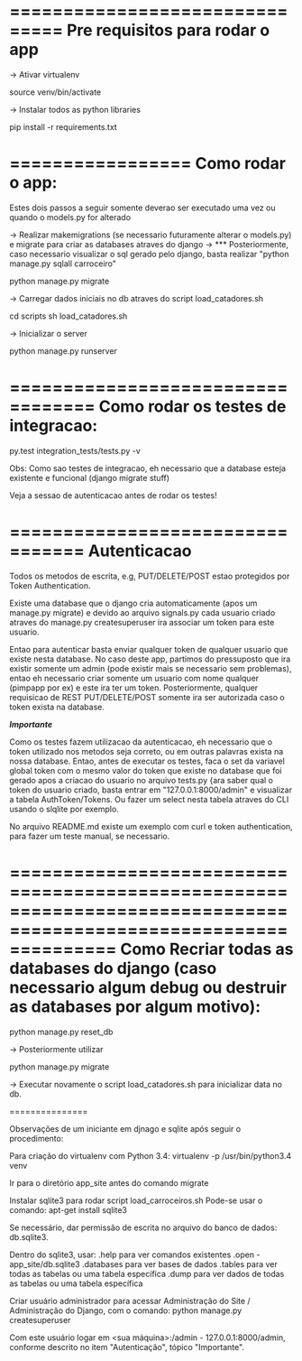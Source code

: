 ===============================
Pre requisitos para rodar o app
===============================

-> Ativar virtualenv

source venv/bin/activate

-> Instalar todos as python libraries

pip install -r requirements.txt

=================
Como rodar o app:
=================

Estes dois passos a seguir somente deverao ser executado uma vez ou quando o models.py for alterado

-> Realizar makemigrations (se necessario futuramente alterar o models.py) e migrate para criar as databases atraves do django
-> *** Posteriormente, caso necessario visualizar o sql gerado pelo django, basta realizar "python manage.py sqlall carroceiro"

python manage.py migrate

-> Carregar dados iniciais no db atraves do script load_catadores.sh

cd scripts
sh load_catadores.sh

-> Inicializar o server

python manage.py runserver

==================================
Como rodar os testes de integracao:
==================================

py.test integration_tests/tests.py -v

Obs: Como sao testes de integracao, eh necessario que a database esteja existente e funcional (django migrate stuff)

Veja a sessao de autenticacao antes de rodar os testes!

=================================
Autenticacao
==================================

Todos os metodos de escrita, e.g, PUT/DELETE/POST estao protegidos por Token Authentication.

Existe uma database que o django cria automaticamente (apos um manage.py migrate) e devido ao arquivo signals.py cada usuario criado atraves
do manage.py createsuperuser ira associar um token para este usuario.

Entao para autenticar basta enviar qualquer token de qualquer usuario que existe nesta database. No caso deste app, partimos do pressuposto que ira
existir somente um admin (pode existir mais se necessario sem problemas), entao eh necessario criar somente um usuario com nome qualquer (pimpapp por ex) e este ira ter um token.
Posteriormente, qualquer requisicao de REST PUT/DELETE/POST somente ira ser autorizada caso o token exista na database.

***Importante***

Como os testes fazem utilizacao da autenticacao, eh necessario que o token utilizado nos metodos seja correto, ou em outras palavras exista na nossa database.
Entao, antes de executar os testes, faca o set da variavel global token com o mesmo valor do token que existe no database que foi gerado apos a criacao do usuario no arquivo tests.py
{ara saber qual o token do usuario criado, basta entrar em "127.0.0.1:8000/admin" e visualizar a tabela AuthToken/Tokens. Ou fazer um select nesta tabela atraves do CLI usando o slqlite por exemplo.

No arquivo README.md existe um exemplo com curl e token authentication, para fazer um teste manual, se necessario.

==================================================================================================================
Como Recriar todas as databases do django (caso  necessario algum debug ou destruir as databases por algum motivo):
==================================================================================================================

python manage.py reset_db

-> Posteriormente utilizar

python manage.py migrate

-> Executar novamente o script load_catadores.sh para inicializar data no db.

===============

Observações de um iniciante em djnago e sqlite após seguir o procedimento:

Para criação do virtualenv com Python 3.4:
virtualenv -p /usr/bin/python3.4 venv

Ir para o diretório app_site antes do comando migrate

Instalar sqlite3 para rodar script load_carroceiros.sh
Pode-se usar o comando: apt-get install sqlite3

Se necessário, dar permissão de escrita no arquivo do banco de dados: db.sqlite3.

Dentro do sqlite3, usar:
.help para ver comandos existentes
.open <nome do banco de dados> - app_site/db.sqlite3
.databases para ver bases de dados
.tables <tabela> para ver todas as tabelas ou uma tabela específica
.dump <tabela> para ver dados de todas as tabelas ou uma tabela específica

Criar usuário administrador para acessar Administração do Site / Administração do Django, com o comando:
python manage.py createsuperuser

Com este usuário logar em <sua máquina>:<sua porta>/admin - 127.0.0.1:8000/admin, conforme descrito no item "Autenticação", tópico "Importante".
